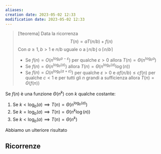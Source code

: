```yaml
---
aliases: 
creation date: 2023-05-02 12:33
modification date: 2023-05-02 12:33
---
```


> [!teorema]
> Data la ricorrenza
> $$T(n) = aT(n / b) + f(n)$$
> Con $a \geq 1, b > 1$ e $n/b$ uguale o a $\lfloor n / b \rfloor$ o $\lceil n / b \rceil$
> - Se $f(n) = O(n^{\log_{b} a - \varepsilon})$ per qualche $\varepsilon > 0$ allora $T(n) = \Theta(n^{\log_{b}a})$
> - Se $f(n)= \Theta(n^{\log_{b}(a)})$ allora $T(n) = \Theta(n^{\log_{b}(a)} \log(n))$
> - Se $f(n) = \Omega(n^{\log_{b}(a + \varepsilon)})$ per qualche $\varepsilon > 0$ e $af(n / b) \leq cf(n)$ per qualche $c < 1$ e per tutti gli $n$ grandi a sufficienza allora $T(n) = \Theta(f(n))$

 Se $f(n)$ è una funzione $\Theta(n^k)$ con $k$ qualche costante:
 1. Se $k < \log_{b}(a) \implies T(n)=\Theta(n^{\log_{b}(a)})$
 2. Se $k = \log_{b}(a) \implies T(n) = \Theta(n^k \log(n))$
 3. Se $k < \log_{b}(a) \implies T(n) = \Theta(n^k)$

Abbiamo un ulteriore risultato

## Ricorrenze